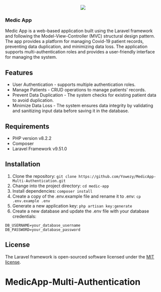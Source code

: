 <p align="center"><img src="https://user-images.githubusercontent.com/79900070/221207139-a48d356d-2b50-46f1-b697-eb6e39912858.png"></p>

### Medic App
Medic App is a web-based application built using the Laravel framework and following the Model-View-Controller (MVC) structural design pattern. The app provides a platform for managing Covid-19 patient records, preventing data duplication, and minimizing data loss. The application supports multi-authentication roles and provides a user-friendly interface for managing the system.

## Features
* User Authentication - supports multiple authentication roles.
* Manage Patients - CRUD operations to manage patients' records.
* Prevent Data Duplication - The system checks for existing patient data to avoid duplication.
* Minimize Data Loss - The system ensures data integrity by validating and sanitizing input data before saving it in the database.


## Requirements
* PHP version v8.2.2
* Composer
* Laravel Framework v9.51.0


## Installation
1. Clone the repository:
`git clone https://github.com/Yowezy/MedicApp-Multi-Authentication.git`
2. Change into the project directory: 
`cd medic-app`
3. Install dependencies:
`composer install`
4. Create a copy of the .env.example file and rename it to .env:
`cp .env.example .env`
5. Generate a new application key: 
`php artisan key:generate`
6. Create a new database and update the .env file with your database credentials:
```DB_DATABASE=your_database_name
DB_USERNAME=your_database_username
DB_PASSWORD=your_database_password
```





## License

The Laravel framework is open-sourced software licensed under the [MIT license](https://opensource.org/licenses/MIT).
# MedicApp-Multi-Authentication

